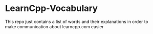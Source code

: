 # LearnCpp-Vocabulary
This repo just contains a list of words and their explanations in order to make communication about learncpp.com easier
